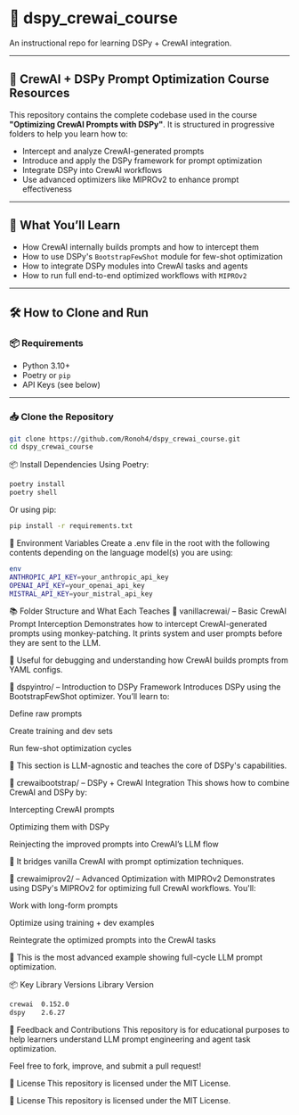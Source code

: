 # 🧠 dspy_crewai_course  
An instructional repo for learning DSPy + CrewAI integration.

---

## 🧠 CrewAI + DSPy Prompt Optimization Course Resources

This repository contains the complete codebase used in the course **"Optimizing CrewAI Prompts with DSPy"**. It is structured in progressive folders to help you learn how to:

- Intercept and analyze CrewAI-generated prompts  
- Introduce and apply the DSPy framework for prompt optimization  
- Integrate DSPy into CrewAI workflows  
- Use advanced optimizers like MIPROv2 to enhance prompt effectiveness

---

## 🚀 What You’ll Learn

- How CrewAI internally builds prompts and how to intercept them  
- How to use DSPy's `BootstrapFewShot` module for few-shot optimization  
- How to integrate DSPy modules into CrewAI tasks and agents  
- How to run full end-to-end optimized workflows with `MIPROv2`

---

## 🛠️ How to Clone and Run

### 📦 Requirements

- Python 3.10+
- Poetry or `pip`
- API Keys (see below)

---

### 📥 Clone the Repository

```bash
git clone https://github.com/Ronoh4/dspy_crewai_course.git
cd dspy_crewai_course
```

📦 Install Dependencies
Using Poetry:

```bash
poetry install
poetry shell
```
Or using pip:

```bash
pip install -r requirements.txt
```
🔑 Environment Variables
Create a .env file in the root with the following contents depending on the language model(s) you are using:
```bash
env
ANTHROPIC_API_KEY=your_anthropic_api_key
OPENAI_API_KEY=your_openai_api_key
MISTRAL_API_KEY=your_mistral_api_key
```

📚 Folder Structure and What Each Teaches
📁 vanillacrewai/ – Basic CrewAI Prompt Interception
Demonstrates how to intercept CrewAI-generated prompts using monkey-patching. It prints system and user prompts before they are sent to the LLM.

🧪 Useful for debugging and understanding how CrewAI builds prompts from YAML configs.

📁 dspyintro/ – Introduction to DSPy Framework
Introduces DSPy using the BootstrapFewShot optimizer. You’ll learn to:

Define raw prompts

Create training and dev sets

Run few-shot optimization cycles

🧠 This section is LLM-agnostic and teaches the core of DSPy's capabilities.

📁 crewaibootstrap/ – DSPy + CrewAI Integration
This shows how to combine CrewAI and DSPy by:

Intercepting CrewAI prompts

Optimizing them with DSPy

Reinjecting the improved prompts into CrewAI’s LLM flow

🔄 It bridges vanilla CrewAI with prompt optimization techniques.

📁 crewaimiprov2/ – Advanced Optimization with MIPROv2
Demonstrates using DSPy's MIPROv2 for optimizing full CrewAI workflows. You'll:

Work with long-form prompts

Optimize using training + dev examples

Reintegrate the optimized prompts into the CrewAI tasks

🧬 This is the most advanced example showing full-cycle LLM prompt optimization.

📦 Key Library Versions
Library	Version
```bash
crewai	0.152.0
dspy	2.6.27
```

🧵 Feedback and Contributions
This repository is for educational purposes to help learners understand LLM prompt engineering and agent task optimization.

Feel free to fork, improve, and submit a pull request!

📄 License
This repository is licensed under the MIT License.

📄 License
This repository is licensed under the MIT License.
